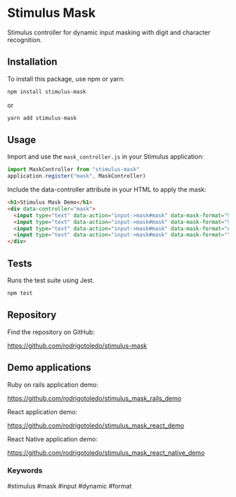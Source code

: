 # Stimulus Mask

Stimulus controller for dynamic input masking with digit and character recognition.

## Installation

To install this package, use npm or yarn:

```bash
npm install stimulus-mask
```

or

```bash
yarn add stimulus-mask
```

## Usage

Import and use the `mask_controller.js` in your Stimulus application:

```jsx
import MaskController from "stimulus-mask"
application.register("mask", MaskController)
```

Include the data-controller attribute in your HTML to apply the mask:

```html
<h1>Stimulus Mask Demo</h1>
<div data-controller="mask">
  <input type="text" data-action="input->mask#mask" data-mask-format="999.999.999-99" placeholder="CPF" />
  <input type="text" data-action="input->mask#mask" data-mask-format="99\\9.999.999-99" placeholder="CPF with number 9" />
  <input type="text" data-action="input->mask#mask" data-mask-format="####-####" placeholder="Anything" />
  <input type="text" data-action="input->mask#mask" data-mask-format="\\#9-999\\#" placeholder="Should have # and digits" />
</div>
```

## Tests

Runs the test suite using Jest.

```bash
npm test
```

## Repository

Find the repository on GitHub:

https://github.com/rodrigotoledo/stimulus-mask

## Demo applications

Ruby on rails application demo:

https://github.com/rodrigotoledo/stimulus_mask_rails_demo

React application demo:

https://github.com/rodrigotoledo/stimulus_mask_react_demo

React Native application demo:

https://github.com/rodrigotoledo/stimulus_mask_react_native_demo

### Keywords

#stimulus #mask #input #dynamic #format